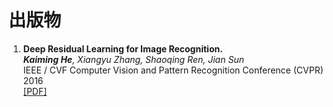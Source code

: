 # 出版物
<ol>
    <li><b>Deep Residual Learning for Image Recognition.</b><br> 
        <i><b>Kaiming He</b>, Xiangyu Zhang, Shaoqing Ren, Jian Sun<br></i>
        IEEE / CVF Computer Vision and Pattern Recognition Conference (CVPR) 2016<br> 
        <a href="https://openaccess.thecvf.com/content_cvpr_2016/papers/He_Deep_Residual_Learning_CVPR_2016_paper.pdf" target="_blank" rel="noopener noreferrer">[PDF]</a><br> 
    </li>
</ol>


